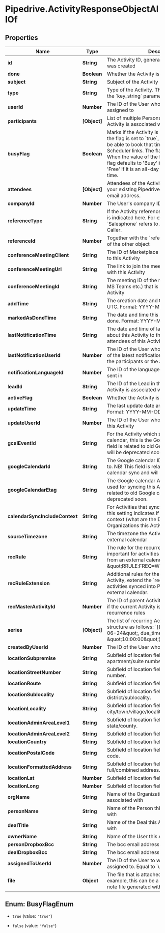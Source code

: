 # Pipedrive.ActivityResponseObjectAllOf

## Properties

Name | Type | Description | Notes
------------ | ------------- | ------------- | -------------
**id** | **String** | The Activity ID, generated when the Activity was created | [optional] 
**done** | **Boolean** | Whether the Activity is done or not | [optional] 
**subject** | **String** | Subject of the Activity | [optional] 
**type** | **String** | Type of the Activity. This is in correlation with the &#x60;key_string&#x60; parameter of ActivityTypes. | [optional] 
**userId** | **Number** | The ID of the User whom the Activity is assigned to | [optional] 
**participants** | **[Object]** | List of multiple Persons (participants) this Activity is associated with | [optional] 
**busyFlag** | **Boolean** | Marks if the Activity is set as &#39;Busy&#39; or &#39;Free&#39;. If the flag is set to &#x60;true&#x60;, your customers will not be able to book that time slot through any Scheduler links. The flag can also be unset. When the value of the flag is unset (&#x60;null&#x60;), the flag defaults to &#39;Busy&#39; if it has a time set, and &#39;Free&#39; if it is an all-day event without specified time. | [optional] 
**attendees** | **[Object]** | Attendees of the Activity. This can be either your existing Pipedrive contacts or an external email address. | [optional] 
**companyId** | **Number** | The User&#39;s company ID | [optional] 
**referenceType** | **String** | If the Activity references some other object, it is indicated here. For example, value &#x60;Salesphone&#x60; refers to Activities created with Caller. | [optional] 
**referenceId** | **Number** | Together with the &#x60;reference_type&#x60;, gives the ID of the other object | [optional] 
**conferenceMeetingClient** | **String** | The ID of Marketplace app, which is connected to this Activity | [optional] 
**conferenceMeetingUrl** | **String** | The link to join the meeting which is associated with this Activity | [optional] 
**conferenceMeetingId** | **String** | The meeting ID of the meeting provider (Zoom, MS Teams etc.) that is associated with this Activity | [optional] 
**addTime** | **String** | The creation date and time of the Activity in UTC. Format: YYYY-MM-DD HH:MM:SS. | [optional] 
**markedAsDoneTime** | **String** | The date and time this Activity was marked as done. Format: YYYY-MM-DD HH:MM:SS. | [optional] 
**lastNotificationTime** | **String** | The date and time of latest notifications sent about this Activity to the participants or the attendees of this Activity | [optional] 
**lastNotificationUserId** | **Number** | The ID of the User who triggered the sending of the latest notifications about this Activity to the participants or the attendees of this Activity | [optional] 
**notificationLanguageId** | **Number** | The ID of the language the notifications are sent in | [optional] 
**leadId** | **String** | The ID of the Lead in the UUID format this Activity is associated with | [optional] 
**activeFlag** | **Boolean** | Whether the Activity is active or not | [optional] 
**updateTime** | **String** | The last update date and time of the Activity. Format: YYYY-MM-DD HH:MM:SS. | [optional] 
**updateUserId** | **Number** | The ID of the User who was the last to update this Activity | [optional] 
**gcalEventId** | **String** | For the Activity which syncs to Google calendar, this is the Google event ID. NB! This field is related to old Google calendar sync and will be deprecated soon. | [optional] 
**googleCalendarId** | **String** | The Google calendar ID that this Activity syncs to. NB! This field is related to old Google calendar sync and will be deprecated soon. | [optional] 
**googleCalendarEtag** | **String** | The Google calendar API etag (version) that is used for syncing this Activity. NB! This field is related to old Google calendar sync and will be deprecated soon. | [optional] 
**calendarSyncIncludeContext** | **String** | For Activities that sync to an external calendar, this setting indicates if the Activity syncs with context (what are the Deals, Persons, Organizations this Activity is related to) | [optional] 
**sourceTimezone** | **String** | The timezone the Activity was created in an external calendar | [optional] 
**recRule** | **String** | The rule for the recurrence of the Activity. Is important for activities synced into Pipedrive from an external calendar. Example: \&quot;RRULE:FREQ&#x3D;WEEKLY;BYDAY&#x3D;WE\&quot; | [optional] 
**recRuleExtension** | **String** | Additional rules for the recurrence of the Activity, extend the &#x60;rec_rule&#x60;. Is important for activities synced into Pipedrive from an external calendar. | [optional] 
**recMasterActivityId** | **Number** | The ID of parent Activity for a recurrent Activity if the current Activity is an exception to recurrence rules | [optional] 
**series** | **[Object]** | The list of recurring Activity instances. It is in a structure as follows: &#x60;[{due_date: \&quot;2020-06-24\&quot;, due_time: \&quot;10:00:00\&quot;}]&#x60; | [optional] 
**createdByUserId** | **Number** | The ID of the User who created the Activity | [optional] 
**locationSubpremise** | **String** | Subfield of location field. Indicates apartment/suite number. | [optional] 
**locationStreetNumber** | **String** | Subfield of location field. Indicates house number. | [optional] 
**locationRoute** | **String** | Subfield of location field. Indicates street name. | [optional] 
**locationSublocality** | **String** | Subfield of location field. Indicates district/sublocality. | [optional] 
**locationLocality** | **String** | Subfield of location field. Indicates city/town/village/locality. | [optional] 
**locationAdminAreaLevel1** | **String** | Subfield of location field. Indicates state/county. | [optional] 
**locationAdminAreaLevel2** | **String** | Subfield of location field. Indicates region. | [optional] 
**locationCountry** | **String** | Subfield of location field. Indicates country. | [optional] 
**locationPostalCode** | **String** | Subfield of location field. Indicates ZIP/postal code. | [optional] 
**locationFormattedAddress** | **String** | Subfield of location field. Indicates full/combined address. | [optional] 
**locationLat** | **Number** | Subfield of location field. Indicates latitude. | [optional] 
**locationLong** | **Number** | Subfield of location field. Indicates longitude. | [optional] 
**orgName** | **String** | Name of the Organization this Activity is associated with | [optional] 
**personName** | **String** | Name of the Person this Activity is associated with | [optional] 
**dealTitle** | **String** | Name of the Deal this Activity is associated with | [optional] 
**ownerName** | **String** | Name of the User this Activity is owned by | [optional] 
**personDropboxBcc** | **String** | The bcc email address of the Person | [optional] 
**dealDropboxBcc** | **String** | The bcc email address of the Deal | [optional] 
**assignedToUserId** | **Number** | The ID of the User to whom the Activity is assigned to. Equal to &#x60;user_id&#x60;. | [optional] 
**file** | **Object** | The file that is attached to this Activity. For example, this can be a reference to an audio note file generated with Pipedrive mobile app. | [optional] 



## Enum: BusyFlagEnum


* `true` (value: `"true"`)

* `false` (value: `"false"`)





